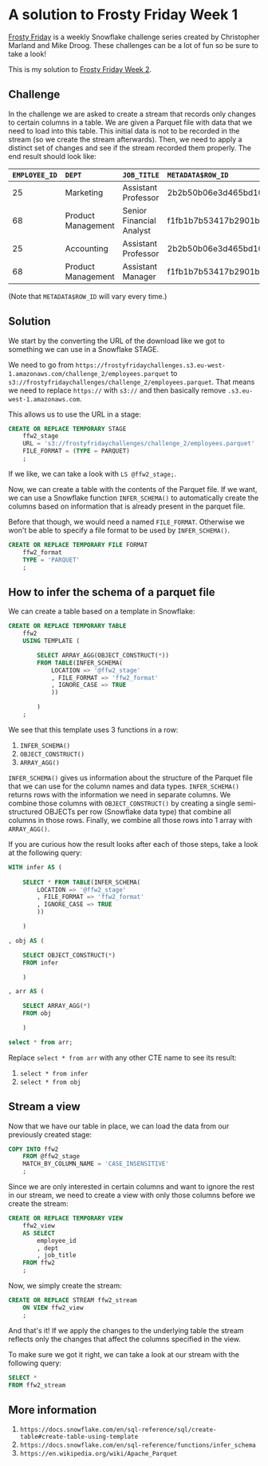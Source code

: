 # A solution to Frosty Friday Week 1

[Frosty Friday][fros] is a weekly Snowflake challenge series
created by Christopher Marland and Mike Droog.
These challenges can be a lot of fun so be sure to take a look!

This is my solution to [Frosty Friday Week 2][ffw2].

## Challenge

In the challenge we are asked to create a stream
that records only changes to certain columns
in a table.
We are given a Parquet file with data
that we need to load into this table.
This initial data is not to be recorded in the stream
(so we create the stream afterwards).
Then, we need to apply a distinct set of changes
and see if the stream recorded them properly.
The end result should look like:

| `EMPLOYEE_ID` | `DEPT` | `JOB_TITLE` | `METADATA$ROW_ID` | `METADATA$ACTION` | `METADATA$ISUPDATE` |
| :---------- | :--- | :-------- | :-------------- | :-------------- | :---------------- |
| 25 | Marketing | Assistant Professor | 2b2b50b06e3d465bd10a62edad7f90afaacb9191 | INSERT | true |
| 68 | Product Management | Senior Financial Analyst | f1fb1b7b53417b2901ba38bd1b12970abcc2cff1 | INSERT | true |
| 25 | Accounting | Assistant Professor | 2b2b50b06e3d465bd10a62edad7f90afaacb9191 | DELETE | true |
| 68 | Product Management | Assistant Manager | f1fb1b7b53417b2901ba38bd1b12970abcc2cff1 | DELETE | true |

(Note that `METADATA$ROW_ID` will vary every time.)

## Solution

We start by the converting the URL of the download like we got
to something we can use in a Snowflake STAGE.

We need to go from `https://frostyfridaychallenges.s3.eu-west-1.amazonaws.com/challenge_2/employees.parquet` 
to `s3://frostyfridaychallenges/challenge_2/employees.parquet`.
That means we need to replace `https://` with `s3://` 
and then basically remove `.s3.eu-west-1.amazonaws.com`.

This allows us to use the URL in a stage:

```sql
CREATE OR REPLACE TEMPORARY STAGE
    ffw2_stage
    URL = 's3://frostyfridaychallenges/challenge_2/employees.parquet'
    FILE_FORMAT = (TYPE = PARQUET)
    ;
```

If we like,
we can take a look with `LS @ffw2_stage;`.

Now, we can create a table with
the contents of the Parquet file.
If we want, we can use a Snowflake function
`INFER_SCHEMA()` to automatically
create the columns based on information
that is already present in the parquet file.

Before that though, we would need a named `FILE_FORMAT`.
Otherwise we won't be able to specify a file format
to be used by `INFER_SCHEMA()`.

```sql
CREATE OR REPLACE TEMPORARY FILE FORMAT
    ffw2_format 
    TYPE = 'PARQUET'
    ;
```

## How to infer the schema of a parquet file

We can create a table based on a template
in Snowflake:

```sql
CREATE OR REPLACE TEMPORARY TABLE
    ffw2
    USING TEMPLATE (

        SELECT ARRAY_AGG(OBJECT_CONSTRUCT(*))
        FROM TABLE(INFER_SCHEMA(
            LOCATION => '@ffw2_stage'
            , FILE_FORMAT => 'ffw2_format'
            , IGNORE_CASE => TRUE
            ))

        )
    ;
```

We see that this template uses 3 functions in a row:

1.  `INFER_SCHEMA()`
1.  `OBJECT_CONSTRUCT()` 
1.  `ARRAY_AGG()`

`INFER_SCHEMA()` gives us information about
the structure of the Parquet file
that we can use for the column names and data types.
`INFER_SCHEMA()` returns rows with the information we need
in separate columns.
We combine those columns with `OBJECT_CONSTRUCT()` 
by creating a single semi-structured OBJECTs per row
(Snowflake data type)
that combine all columns in those rows.
Finally, we combine all those rows into 1 array
with `ARRAY_AGG()`.

If you are curious how the result looks after each of those steps,
take a look at the following query:

```sql
WITH infer AS (
    
    SELECT * FROM TABLE(INFER_SCHEMA(
        LOCATION => '@ffw2_stage'
        , FILE_FORMAT => 'ffw2_format'
        , IGNORE_CASE => TRUE
        ))

    )

, obj AS (

    SELECT OBJECT_CONSTRUCT(*)
    FROM infer

    )

, arr AS (

    SELECT ARRAY_AGG(*)
    FROM obj

    )

select * from arr;
```

Replace `select * from arr` with
any other CTE name to see its result:

1.  `select * from infer`
1.  `select * from obj`

## Stream a view

Now that we have our table in place,
we can load the data from our previously created stage:

```sql
COPY INTO ffw2
    FROM @ffw2_stage
    MATCH_BY_COLUMN_NAME = 'CASE_INSENSITIVE'
    ;
```

Since we are only interested in certain columns
and want to ignore the rest in our stream,
we need to create a view with only those columns
before we create the stream:

```sql
CREATE OR REPLACE TEMPORARY VIEW
    ffw2_view 
    AS SELECT
        employee_id
        , dept
        , job_title
    FROM ffw2
    ;
```

Now, we simply create the stream:

```sql
CREATE OR REPLACE STREAM ffw2_stream
    ON VIEW ffw2_view
    ;
```

And that's it!
If we apply the changes to the underlying table
the stream reflects only the changes that affect
the columns specified in the view.

To make sure we got it right,
we can take a look at our stream with
the following query:

```sql
SELECT *
FROM ffw2_stream
```

## More information

1.  `https://docs.snowflake.com/en/sql-reference/sql/create-table#create-table-using-template`
1.  `https://docs.snowflake.com/en/sql-reference/functions/infer_schema`
1.  `https://en.wikipedia.org/wiki/Apache_Parquet`

[fros]: https://frostyfriday.org/
[ffw2]: https://frostyfriday.org/blog/2022/07/15/week-2-intermediate/
